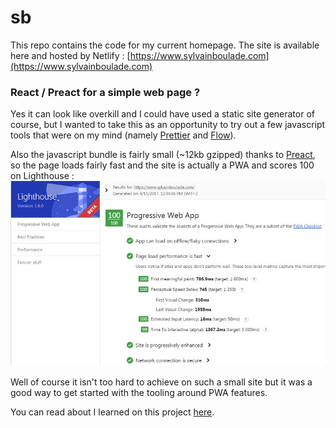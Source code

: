 # sb

This repo contains the code for my current homepage.
The site is available here and hosted by Netlify : [https://www.sylvainboulade.com](https://www.sylvainboulade.com)

### React / Preact for a simple web page ?

Yes it can look like overkill and I could have used a static site generator of course, but I wanted to take this as an opportunity to try out a few javascript tools that were on my mind (namely [Prettier](https://github.com/prettier/prettier) and [Flow](https://flow.org/)).

Also the javascript bundle is fairly small (~12kb gzipped) thanks to [Preact](https://preactjs.com), so the page loads fairly fast and the site is actually a PWA and scores 100 on Lighthouse :
![Lighthouse screenshot](https://raw.githubusercontent.com/hihuz/sb/master/public/sb-lighthouse.jpg "Lighthouse screenshot")

Well of course it isn't too hard to achieve on such a small site but it was a good way to get started with the tooling around PWA features.

You can read about I learned on this project [here](/THOUGHTS.md).
